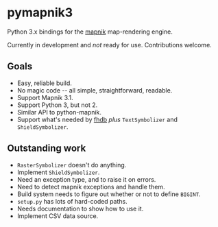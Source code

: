 
# pymapnik3

Python 3.x bindings for the [mapnik](https://github.com/mapnik/mapnik)
map-rendering engine.

Currently in development and *not* ready for use. Contributions welcome.

## Goals

 * Easy, reliable build.
 * No magic code -- all simple, straightforward, readable.
 * Support Mapnik 3.1.
 * Support Python 3, but not 2.
 * Similar API to python-mapnik.
 * Support what's needed by [fhdb](https://github.com/larsga/fhdb) 
   *plus* `TextSymbolizer` and `ShieldSymbolizer`.

## Outstanding work

 * `RasterSymbolizer` doesn't do anything.
 * Implement `ShieldSymbolizer`.
 * Need an exception type, and to raise it on errors.
 * Need to detect mapnik exceptions and handle them.
 * Build system needs to figure out whether or not to define `BIGINT`.
 * `setup.py` has lots of hard-coded paths.
 * Needs documentation to show how to use it.
 * Implement CSV data source.